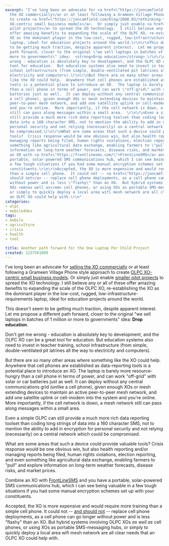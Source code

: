 ```yaml
---
excerpt: "I've long been an advocate for <a href=\"https://joncamfield.com/blog/2009.01/the-xo-files-part-iv-new-years.html\">selling
  the XO commercially</a> or at least following a Grameen Village Phone style approach
  to create <a href=\"https://joncamfield.com/blog/2008.03/rethinking-the-olpc.html\">OLPC
  XO-centric small business models</a>.  Or simply just enable <a href=\"https://joncamfield.com/blog/2009.02/small-is-bigger-than-big-for-o.html\">smaller
  pilot projects</a> to spread the XO technology.  I still believe any or all of these
  offer amazing benefits to expanding the scale of the OLPC XO, re-establishing the
  XO as the dominant player in the low-cost, rugged, low-infrastructure-requirements
  laptop, ideal for education projects around the world.\r\n\r\nThis doesn't seem
  to be getting much traction, despite apparent interest.  Let me propose a different
  path forward, closer to the original \"we sell laptops in batches of 1 million or
  more to governments\" idea:  <strong>Drop education</strong>.\r\n\r\nDon't get me
  wrong - education is absolutely key to development, and the OLPC XO can be a great
  tool for education.  But education systems also need to invest in teacher training,
  school infrastructure (from simple, double-ventilated pit latrines all the way to
  electricity and computers).\r\n\r\nBut there are so many other areas where something
  like the XO could help.  Anywhere that cell phones are established as data-reporting
  tools is a potential place to introduce an XO.  The laptop is barely more resource-hungry
  than a cell phone in terms of power, and can work \"off-grid\" with solar or car
  batteries just as well.  It can deploy without any central communications grid (unlike
  a cell phone), given enough XOs or mesh extending devices to maintain an active
  peer-to-peer mesh network, and add one satellite uplink or cell-modem into the system
  and you're online.  More importantly, if the cell network is down, a mesh network
  still can pass along messages within a small area.  \r\n\r\nEven a simple OLPC can
  still provide a much more rich data reporting toolset than coding long strings of
  data into a 160 character SMS, not to mention the ability to add in encryption for
  personal security and not relying (necessarily) on a central network which could
  be compromised.\r\n\r\nWhat are some areas that such a device could provide valuable
  tools?  Crisis response would be one obvious win, but also health reporting and/or
  managing reports being filed, human rights violations, election reporting, and even
  something like agricultural data exchange, enabling farmers to \"pull\" and explore
  information on long-term weather forecasts, disease risks, and market prices.\r\n\r\nCombine
  an XO with <a href=\"https://frontlinesms.com/\">FrontLineSMS</a> and you have a
  portable, solar-powered SMS communications hub, which I can see being valuable in
  a few tough situations if you had some manual encryption schemes set up with your
  constituents.\r\n\r\nAccepted, the XO is more expensive and would require more training
  than a simple cell phone.  It could not -- <a href=\"https://joncamfield.com/blog/2009.03/mobiles-vs-computers.html\">and
  should not</a> -- replace cell phone deployments, as a cell phone can go longer
  without power and is less \"flashy\" than an XO.  But hybrid systems involving OLPC
  XOs <em>as well as</em> cell phones, or using XOs as portable SMS-messaging hubs,
  or simply to quickly deploy a local area wifi mesh network are all clear needs that
  an OLPC XO could help with.\r\n"
categories:
- olpc
- mobile4dev
tags:
- mobile
- agriculture
- crisis
- health
- tool

title: Another path forward for the One Laptop Per Child Project
created: 1237561889
---
```

I've long been an advocate for <a href="https://joncamfield.com/blog/2009.01/the-xo-files-part-iv-new-years.html">selling the XO commercially</a> or at least following a Grameen Village Phone style approach to create <a href="https://joncamfield.com/blog/2008.03/rethinking-the-olpc.html">OLPC XO-centric small business models</a>.  Or simply just enable <a href="https://joncamfield.com/blog/2009.02/small-is-bigger-than-big-for-o.html">smaller pilot projects</a> to spread the XO technology.  I still believe any or all of these offer amazing benefits to expanding the scale of the OLPC XO, re-establishing the XO as the dominant player in the low-cost, rugged, low-infrastructure-requirements laptop, ideal for education projects around the world.

This doesn't seem to be getting much traction, despite apparent interest.  Let me propose a different path forward, closer to the original "we sell laptops in batches of 1 million or more to governments" idea:  <strong>Drop education</strong>.

Don't get me wrong - education is absolutely key to development, and the OLPC XO can be a great tool for education.  But education systems also need to invest in teacher training, school infrastructure (from simple, double-ventilated pit latrines all the way to electricity and computers).

But there are so many other areas where something like the XO could help.  Anywhere that cell phones are established as data-reporting tools is a potential place to introduce an XO.  The laptop is barely more resource-hungry than a cell phone in terms of power, and can work "off-grid" with solar or car batteries just as well.  It can deploy without any central communications grid (unlike a cell phone), given enough XOs or mesh extending devices to maintain an active peer-to-peer mesh network, and add one satellite uplink or cell-modem into the system and you're online.  More importantly, if the cell network is down, a mesh network still can pass along messages within a small area.  

Even a simple OLPC can still provide a much more rich data reporting toolset than coding long strings of data into a 160 character SMS, not to mention the ability to add in encryption for personal security and not relying (necessarily) on a central network which could be compromised.

What are some areas that such a device could provide valuable tools?  Crisis response would be one obvious win, but also health reporting and/or managing reports being filed, human rights violations, election reporting, and even something like agricultural data exchange, enabling farmers to "pull" and explore information on long-term weather forecasts, disease risks, and market prices.

Combine an XO with <a href="https://frontlinesms.com/">FrontLineSMS</a> and you have a portable, solar-powered SMS communications hub, which I can see being valuable in a few tough situations if you had some manual encryption schemes set up with your constituents.

Accepted, the XO is more expensive and would require more training than a simple cell phone.  It could not -- <a href="https://joncamfield.com/blog/2009.03/mobiles-vs-computers.html">and should not</a> -- replace cell phone deployments, as a cell phone can go longer without power and is less "flashy" than an XO.  But hybrid systems involving OLPC XOs <em>as well as</em> cell phones, or using XOs as portable SMS-messaging hubs, or simply to quickly deploy a local area wifi mesh network are all clear needs that an OLPC XO could help with.
<!--break-->
